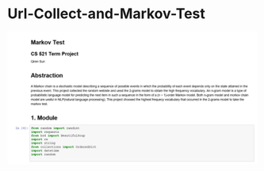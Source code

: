 # Url-Collect-and-Markov-Test

![image](https://github.com/QirenSun/Url-Collect-and-Markov-Test-/blob/master/Module.PNG)

